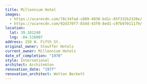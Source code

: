 ```yaml
---
title: Millennium Hotel
images:
  - https://ucarecdn.com/78c34fad-c809-4930-bd1c-85f332b2320e/
  - https://ucarecdn.com/92d370f7-83dd-43f0-8ed1-c97b97011179/
location:
  lat: 39.101248
  lng: -84.516007
address: 150 W. Fifth St.
original_owner: Stouffer Hotels
current_owner: Millennium Hotels
date_of_completion: "1970"
style: International
architect: Architekton
renovation_date: "1977"
renovation_architect: Welton Beckett
---
```

